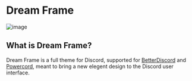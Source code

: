 # Dream Frame
![image](https://i.imgur.com/w2f3w6o.png)

## What is Dream Frame?
Dream Frame is a full theme for Discord, supported for [BetterDiscord]() and [Powercord](https://powercord.dev), meant to bring a new elegent design to the Discord user interface.
